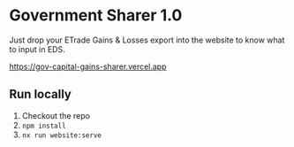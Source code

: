 
# Government Sharer 1.0

Just drop your ETrade Gains & Losses export into the website to know what to
input in EDS. 

https://gov-capital-gains-sharer.vercel.app

## Run locally

1. Checkout the repo
2. `npm install`
3. `nx run website:serve`
